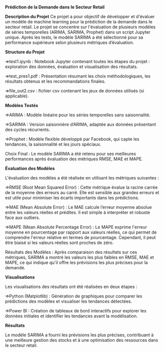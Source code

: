 ****Prédiction de la Demande dans le Secteur Retail****

**Description du Projet**
Ce projet a pour objectif de développer et d'évaluer un modèle de machine learning pour la prédiction de la demande dans le secteur retail.
Le projet se concentre sur l'évaluation de plusieurs modèles de séries temporelles (ARIMA, SARIMA, Prophet) dans un script Jupyter unique. Après les tests,
le modèle SARIMA a été sélectionné pour sa performance supérieure selon plusieurs métriques d’évaluation.

**Structure du Projet**

=>test1.ipynb : Notebook Jupyter contenant toutes les étapes du projet : exploration des données, évaluation et visualisation des résultats.

=>test_pres1.pdf : Présentation résumant les choix méthodologiques, les résultats obtenus et les recommandations finales.

=>file_out2.csv : fichier csv contenant les jeux de données utilisés (si applicable).


**Modèles Testés**

=>ARIMA : Modèle linéaire pour les séries temporelles sans saisonnalité.

=>SARIMA : Version saisonnière d’ARIMA, adaptée aux données présentant des cycles récurrents.

=>Prophet : Modèle flexible développé par Facebook, qui capte les tendances, la saisonnalité et les jours spéciaux.

Choix Final : Le modèle SARIMA a été retenu pour ses meilleures performances après évaluation des métriques RMSE, MAE et MAPE.

**Évaluation des Modèles**

L'évaluation des modèles a été réalisée en utilisant les métriques suivantes :

=>RMSE (Root Mean Squared Error) : Cette métrique évalue la racine carrée de la moyenne des erreurs au carré. Elle est sensible aux grandes erreurs et est utile pour minimiser les écarts importants dans les prédictions.

=>MAE (Mean Absolute Error) : Le MAE calcule l’erreur moyenne absolue entre les valeurs réelles et prédites. Il est simple à interpréter et robuste face aux outliers.

=>MAPE (Mean Absolute Percentage Error) : Le MAPE exprime l'erreur moyenne en pourcentage par rapport aux valeurs réelles, ce qui permet de comprendre l'erreur relative en termes de pourcentage. Cependant, il peut être biaisé si les valeurs réelles sont proches de zéro.

Résultats des Modèles :
Après comparaison des résultats sur ces métriques, SARIMA a montré les valeurs les plus faibles en RMSE, MAE et MAPE, ce qui indique qu'il offre les prévisions les plus précises pour la demande.

**Visualisations**

Les visualisations des résultats ont été réalisées en deux étapes :

=>Python (Matplotlib) : Génération de graphiques pour comparer les prédictions des modèles et visualiser les tendances détectées.

=>Power BI : Création de tableaux de bord interactifs pour explorer les données initiales et identifier les tendances avant la modélisation.

**Résultats**

Le modèle SARIMA a fourni les prévisions les plus précises, contribuant à une meilleure gestion des stocks et à une optimisation des ressources dans le secteur retail.
